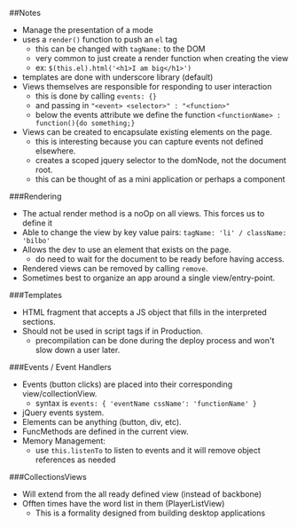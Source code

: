 ##Notes

* Manage the presentation of a mode
* uses a `render()` function to push an `el` tag 
  * this can be changed with `tagName:` to the DOM
  * very common to just create a render function when creating the view
  * ex: `$(this.el).html('<h1>I am big</h1>')`
* templates are done with underscore library (default)
* Views themselves are responsible for responding to user interaction
  * this is done by calling `events: {}`
  * and passing in `"<event> <selector>" : "<function>"`
  * below the events attribute we define the function `<functionName> : function(){do something;}`
* Views can be created to encapsulate existing elements on the page.
  * this is interesting because you can capture events not defined elsewhere.
  * creates a scoped jquery selector to the domNode, not the document root.
  * this can be thought of as a mini application or perhaps a component

###Rendering

* The actual render method is a noOp on all views. This forces us to define it
* Able to change the view by key value pairs: `tagName: 'li' / className: 'bilbo'` 
* Allows the dev to use an element that exists on the page.
  * do need to wait for the document to be ready before having access.
* Rendered views can be removed by calling `remove`.
* Sometimes best to organize an app around a single view/entry-point.

###Templates

* HTML fragment that accepts a JS object that fills in the interpreted sections.
* Should not be used in script tags if in Production.
  * precompilation can be done during the deploy process and won't slow down a user later.

###Events / Event Handlers

* Events (button clicks) are placed into their corresponding view/collectionView.
	* syntax is `events: { 'eventName cssName': 'functionName' }`
* jQuery events system.
* Elements can be anything (button, div, etc).
* FuncMethods are defined in the current view.
* Memory Management:
  * use `this.listenTo` to listen to events and it will remove object references as needed

###CollectionsViews

* Will extend from the all ready defined view (instead of backbone)
* Offten times have the word list in them (PlayerListView)
	* This is a formality designed from building desktop applications